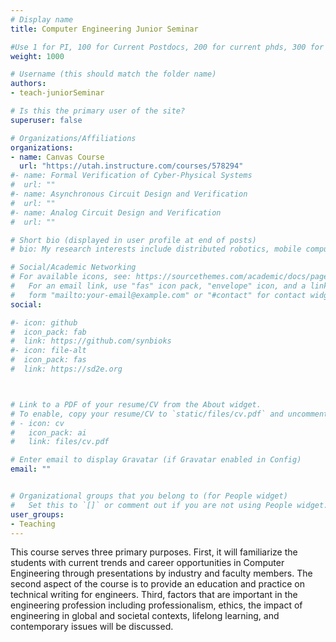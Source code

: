 ```yaml
---
# Display name
title: Computer Engineering Junior Seminar

#Use 1 for PI, 100 for Current Postdocs, 200 for current phds, 300 for current masters, 400 for current undergrads, 800 for alum postdocs, 810 for alum phds, 820 for alum masters, and 830 for alum undergrads, 900 for tools, 1000 for projects
weight: 1000

# Username (this should match the folder name)
authors:
- teach-juniorSeminar

# Is this the primary user of the site?
superuser: false

# Organizations/Affiliations
organizations:
- name: Canvas Course
  url: "https://utah.instructure.com/courses/578294"
#- name: Formal Verification of Cyber-Physical Systems
#  url: ""
#- name: Asynchronous Circuit Design and Verification
#  url: ""
#- name: Analog Circuit Design and Verification
#  url: ""

# Short bio (displayed in user profile at end of posts)
# bio: My research interests include distributed robotics, mobile computing and programmable matter.

# Social/Academic Networking
# For available icons, see: https://sourcethemes.com/academic/docs/page-builder/#icons
#   For an email link, use "fas" icon pack, "envelope" icon, and a link in the
#   form "mailto:your-email@example.com" or "#contact" for contact widget.
social:

#- icon: github
#  icon_pack: fab
#  link: https://github.com/synbioks
#- icon: file-alt
#  icon_pack: fas
#  link: https://sd2e.org



# Link to a PDF of your resume/CV from the About widget.
# To enable, copy your resume/CV to `static/files/cv.pdf` and uncomment the lines below.
# - icon: cv
#   icon_pack: ai
#   link: files/cv.pdf

# Enter email to display Gravatar (if Gravatar enabled in Config)
email: ""


# Organizational groups that you belong to (for People widget)
#   Set this to `[]` or comment out if you are not using People widget.
user_groups:
- Teaching
---
```


This course serves three primary purposes. First, it will familiarize the students with current trends and career opportunities in Computer Engineering through presentations by industry and faculty members. The second aspect of the course is to provide an education and practice on technical writing for engineers. Third, factors that are important in the engineering profession including professionalism, ethics, the impact of engineering in global and societal contexts, lifelong learning, and contemporary issues will be discussed.
